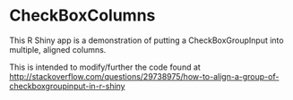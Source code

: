 # CheckBoxColumns

This R Shiny app is a demonstration of putting a CheckBoxGroupInput into multiple, aligned columns.

This is intended to modify/further the code found at http://stackoverflow.com/questions/29738975/how-to-align-a-group-of-checkboxgroupinput-in-r-shiny
